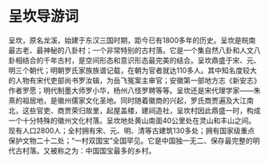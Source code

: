 # 呈坎导游词  
呈坎，原名龙溪，始建于东汉三国时期，距今已有1800多年的历史。呈坎是皖南最古老、最神秘的八卦村；一个非常特别的古村落。它是一个集自然八卦和人文八卦相结合的千年古村，是空间形态和意识形态最完美的结合。呈坎鼎盛于宋、元、明三个朝代；明朝罗氏家族族谱记载，在朝为官者就达110多人。其中知名度较大的人物有宋代吏部尚书罗汝辑，为岳飞冤案主审官；安徽第一部地方志《新安志》作者罗愿；明代制墨大师罗小华，杨州八怪罗聘等等。呈坎还是宋代理学家——朱熹的祖居地，是徽州儒家文化圣地。同时随着徽商的兴起，罗氏商贾遍及大江南北，这些官吏、商贾荣归故里，起屋盖楼，建祠造社，呈坎村因此鼎盛一时，构成一个十分特殊的徽州文化村落。呈坎地处黄山南面40公里处在灵山和丰山之间。现有人口2800人；全村拥有宋、元、明、清等古建筑130多处；拥有国家级重点保护文物二十二处；“一村双国宝”全国罕见。它是中国独一无二、保存最完整的明代古村落。又被称之为：中国国宝最多的乡村。  